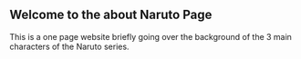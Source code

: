 ## Welcome to the about Naruto Page

This is a one page website briefly going over the background of the 3 main characters of the Naruto series.
